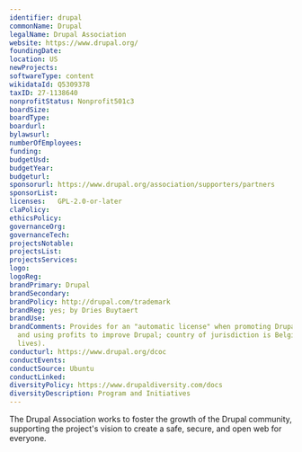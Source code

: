 ```yaml
---
identifier: drupal
commonName: Drupal
legalName: Drupal Association
website: https://www.drupal.org/
foundingDate:
location: US
newProjects:
softwareType: content
wikidataId: Q5309378
taxID: 27-1138640
nonprofitStatus: Nonprofit501c3
boardSize:
boardType:
boardurl:
bylawsurl:
numberOfEmployees:
funding:
budgetUsd:
budgetYear:
budgeturl:
sponsorurl: https://www.drupal.org/association/supporters/partners
sponsorList:
licenses:  	GPL-2.0-or-later
claPolicy:
ethicsPolicy:
governanceOrg:
governanceTech:
projectsNotable:
projectsList:
projectsServices:
logo:
logoReg:
brandPrimary: Drupal
brandSecondary:
brandPolicy: http://drupal.com/trademark
brandReg: yes; by Dries Buytaert
brandUse:
brandComments: Provides for an "automatic license" when promoting Drupal software
  and using profits to improve Drupal; country of jurisdiction is Belgium (Where Dries
  lives).
conducturl: https://www.drupal.org/dcoc
conductEvents:
conductSource: Ubuntu
conductLinked:
diversityPolicy: https://www.drupaldiversity.com/docs
diversityDescription: Program and Initiatives
---
```


The Drupal Association works to foster the growth of the Drupal community, supporting the project's vision to create a safe, secure, and open web for everyone.
